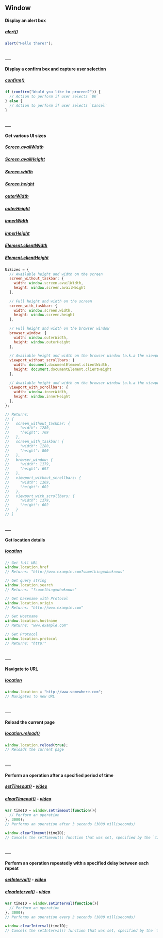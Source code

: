 ## Window

#### Display an alert box
##### [alert()](https://developer.mozilla.org/en-US/docs/Web/API/Window/alert)
```js
alert("Hello there!");
```

<br>
___
<br>

#### Display a confirm box and capture user selection
##### [confirm()](https://developer.mozilla.org/en-US/docs/Web/API/Window/confirm)
```js
if (confirm("Would you like to proceed?")) {
  // Action to perform if user selects `OK`
} else {
  // Action to perform if user selects `Cancel`
}
```

<br>
___
<br>

#### Get various UI sizes
##### [Screen.availWidth](https://developer.mozilla.org/en-US/docs/Web/API/Screen/availWidth)
##### [Screen.availHeight](https://developer.mozilla.org/en-US/docs/Web/API/Screen/availHeight)
##### [Screen.width](https://developer.mozilla.org/en-US/docs/Web/API/Screen/width)
##### [Screen.height](https://developer.mozilla.org/en-US/docs/Web/API/Screen/height)
##### [outerWidth](https://developer.mozilla.org/en-US/docs/Web/API/Window/outerWidth)
##### [outerHeight](https://developer.mozilla.org/en-US/docs/Web/API/Window/outerHeight)
##### [innerWidth](https://developer.mozilla.org/en-US/docs/Web/API/Window/innerWidth)
##### [innerHeight](https://developer.mozilla.org/en-US/docs/Web/API/Window/innerHeight)
##### [Element.clientWidth](https://developer.mozilla.org/en-US/docs/Web/API/Element/clientWidth)
##### [Element.clientHeight](https://developer.mozilla.org/en-US/docs/Web/API/Element/clientHeight)
```js
UiSizes = {
  // Available height and width on the screen
  screen_without_taskbar: { 
    width: window.screen.availWidth,
    height: window.screen.availHeight
  },
  
  // Full height and width on the screen
  screen_with_taskbar: {
    width: window.screen.width,
    height: window.screen.height
  },
  
  // Full height and width on the browser window
  browser_window: {
    width: window.outerWidth,
    height: window.outerHeight
  },
  
  // Available height and width on the browser window (a.k.a the viewport), not including the scollbar
  viewport_without_scrollbars: {
    width: document.documentElement.clientWidth,
    height: document.documentElement.clientHeight
  },
  
  // Available height and width on the browser window (a.k.a the viewport), including the scollbar
  viewport_with_scrollbars: {
    width: window.innerWidth,
    height: window.innerHeight 
  },
};

// Returns:
// {
//   screen_without_taskbar: {
//     "width": 1280,
//     "height": 709
//   },
//   screen_with_taskbar: {
//     "width": 1280,
//     "height": 800
//   },
//   browser_window: {
//     "width": 1179,
//     "height": 697
//   },
//   viewport_without_scrollbars: {
//     "width": 1169,
//     "height": 602
//   },
//   viewport_with_scrollbars: {
//     "width": 1179,
//     "height": 602
//   }
// }
```

<br>
___
<br>

#### Get location details
##### [location](https://developer.mozilla.org/en-US/docs/Web/API/Window/location)
```js
// Get full URL
window.location.href
// Returns: "http://www.example.com?something=whoknows"

// Get query string
window.location.search
// Returns: "?something=whoknows"

// Get basename with Protocol 
window.location.origin
// Returns: "http://www.example.com"

// Get Hostname
window.location.hostname
// Returns: "www.example.com"

// Get Protocol
window.location.protocol
// Returns: "http:"
```

<br>
___
<br>

#### Navigate to URL
##### [location](https://developer.mozilla.org/en-US/docs/Web/API/Window/location)
```js
window.location = "http://www.somewhere.com";
// Navigates to new URL
```

<br>
___
<br>

#### Reload the current page
##### [location.reload()](https://developer.mozilla.org/en-US/docs/Web/API/Window/location)
```js
window.location.reload(true);
// Reloads the current page
```

<br>
___
<br>

#### Perform an operation after a specified period of time
##### [setTimeout()](https://developer.mozilla.org/en-US/docs/Web/API/WindowTimers/setTimeout) - [video](https://www.youtube.com/watch?v=zucCjXApXOU)
##### [clearTimeout()](https://developer.mozilla.org/en-US/docs/Web/API/WindowTimers/clearTimeout) - [video](https://www.youtube.com/watch?v=zucCjXApXOU)
```js
var timeID = window.setTimeout(function(){
  // Perform an operation
}, 3000);
// Performs an operation after 3 seconds (3000 milliseconds)

window.clearTimeout(timeID);
// Cancels the setTimeout() function that was set, specified by the `timeID` identifier
```

<br>
___
<br>

#### Perform an operation repeatedly with a specified delay between each repeat
##### [setInterval()](https://developer.mozilla.org/en-US/docs/Web/API/WindowTimers/setInterval) - [video](https://www.youtube.com/watch?v=zucCjXApXOU)
##### [clearInterval()](https://developer.mozilla.org/en-US/docs/Web/API/WindowTimers/clearInterval) - [video](https://www.youtube.com/watch?v=zucCjXApXOU)
```js
var timeID = window.setInterval(function(){
  // Perform an operation
}, 3000);
// Performs an operation every 3 seconds (3000 milliseconds)

window.clearInterval(timeID);
// Cancels the setInterval() function that was set, specified by the `timeID` identifier
```
